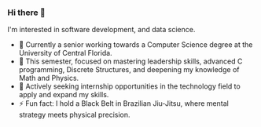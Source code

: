 ### Hi there 👋

I'm interested in software development, and data science.

- 🔭 Currently a senior working towards a Computer Science degree at the University of Central Florida.
- 🌱 This semester, focused on mastering leadership skills, advanced C programming, Discrete Structures, and deepening my knowledge of Math and Physics.
- 💼 Actively seeking internship opportunities in the technology field to apply and expand my skills.
- ⚡ Fun fact: I hold a Black Belt in Brazilian Jiu-Jitsu, where mental strategy meets physical precision.
<!--
**gaspardantas/gaspardantas** is a ✨ _special_ ✨ repository because its `README.md` (this file) appears on your GitHub profile.

Here are some ideas to get you started:

- 🔭 I’m currently working on ...
- 🌱 I’m currently learning ...
- 👯 I’m looking to collaborate on ...
- 🤔 I’m looking for help with ...
- 💬 Ask me about ...
- 📫 How to reach me: ...
- 😄 Pronouns: ...
- ⚡ Fun fact: ...
-->
